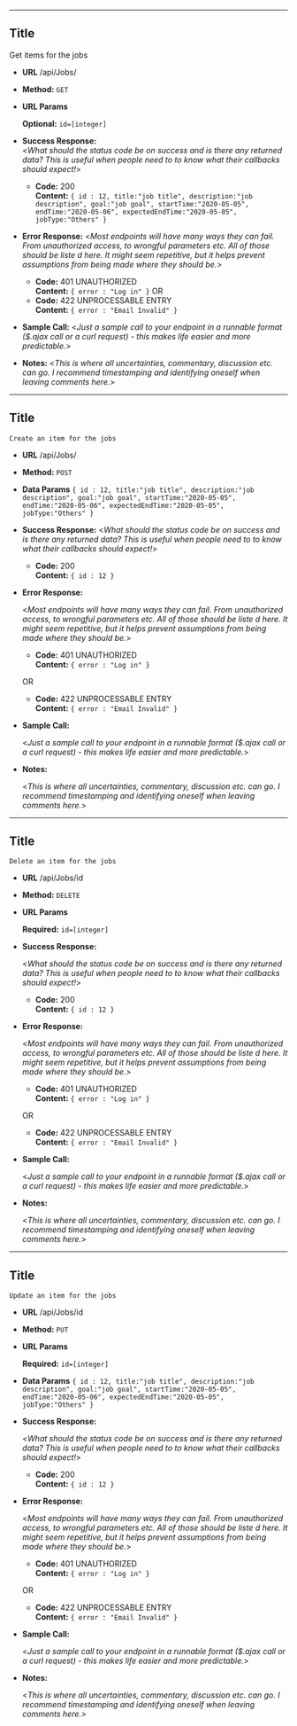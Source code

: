 -------------------
**Title**
----
  Get items for the jobs
* **URL**
  /api/Jobs/
  
* **Method:**
  `GET` 
  
*  **URL Params**

   **Optional:** 
   `id=[integer]`
  
* **Success Response:**  
  <_What should the status code be on success and is there any returned data? This is useful when people need to to know what their callbacks should expect!_>
  * **Code:** 200 <br />
    **Content:** `{ id : 12, title:"job title", description:"job description", goal:"job goal", startTime:"2020-05-05", endTime:"2020-05-06", expectedEndTime:"2020-05-05", jobType:"Others" }` 
    
* **Error Response:**
  <_Most endpoints will have many ways they can fail. From unauthorized access, to wrongful parameters etc. All of those should be liste d here. It might seem repetitive, but it helps prevent assumptions from being made where they should be._>
  * **Code:** 401 UNAUTHORIZED <br />
    **Content:** `{ error : "Log in" }`
  OR
  * **Code:** 422 UNPROCESSABLE ENTRY <br />
    **Content:** `{ error : "Email Invalid" }`
    
* **Sample Call:**
  <_Just a sample call to your endpoint in a runnable format ($.ajax call or a curl request) - this makes life easier and more predictable._> 
  
* **Notes:**
  <_This is where all uncertainties, commentary, discussion etc. can go. I recommend timestamping and identifying oneself when leaving comments here._> 

--------------------------

**Title**
----
    Create an item for the jobs
* **URL**
    /api/Jobs/
    
* **Method:**
   `POST` 

* **Data Params**
  `{ id : 12, title:"job title", description:"job description", goal:"job goal", startTime:"2020-05-05", endTime:"2020-05-06", expectedEndTime:"2020-05-05", jobType:"Others" }`

* **Success Response:**
  <_What should the status code be on success and is there any returned data? This is useful when people need to to know what their callbacks should expect!_>

  * **Code:** 200 <br />
    **Content:** `{ id : 12 }`
 
* **Error Response:**

  <_Most endpoints will have many ways they can fail. From unauthorized access, to wrongful parameters etc. All of those should be liste d here. It might seem repetitive, but it helps prevent assumptions from being made where they should be._>

  * **Code:** 401 UNAUTHORIZED <br />
    **Content:** `{ error : "Log in" }`

  OR

  * **Code:** 422 UNPROCESSABLE ENTRY <br />
    **Content:** `{ error : "Email Invalid" }`

* **Sample Call:**

  <_Just a sample call to your endpoint in a runnable format ($.ajax call or a curl request) - this makes life easier and more predictable._> 

* **Notes:**

  <_This is where all uncertainties, commentary, discussion etc. can go. I recommend timestamping and identifying oneself when leaving comments here._> 

---------------------------------

**Title**
----
    Delete an item for the jobs
* **URL**
    /api/Jobs/id
    
* **Method:**
 `DELETE`
  
*  **URL Params**

   **Required:**
   `id=[integer]`


* **Success Response:**
  
  <_What should the status code be on success and is there any returned data? This is useful when people need to to know what their callbacks should expect!_>

  * **Code:** 200 <br />
    **Content:** `{ id : 12 }`
 
* **Error Response:**

  <_Most endpoints will have many ways they can fail. From unauthorized access, to wrongful parameters etc. All of those should be liste d here. It might seem repetitive, but it helps prevent assumptions from being made where they should be._>

  * **Code:** 401 UNAUTHORIZED <br />
    **Content:** `{ error : "Log in" }`

  OR

  * **Code:** 422 UNPROCESSABLE ENTRY <br />
    **Content:** `{ error : "Email Invalid" }`

* **Sample Call:**

  <_Just a sample call to your endpoint in a runnable format ($.ajax call or a curl request) - this makes life easier and more predictable._> 

* **Notes:**

  <_This is where all uncertainties, commentary, discussion etc. can go. I recommend timestamping and identifying oneself when leaving comments here._> 

---------------------------------

**Title**
----
    Update an item for the jobs
* **URL**
    /api/Jobs/id
    
* **Method:**
 `PUT`
  
*  **URL Params**

   **Required:**
   `id=[integer]`
   
* **Data Params**
  `{ id : 12, title:"job title", description:"job description", goal:"job goal", startTime:"2020-05-05", endTime:"2020-05-06", expectedEndTime:"2020-05-05", jobType:"Others" }`

* **Success Response:**
  
  <_What should the status code be on success and is there any returned data? This is useful when people need to to know what their callbacks should expect!_>

  * **Code:** 200 <br />
    **Content:** `{ id : 12 }`
 
* **Error Response:**

  <_Most endpoints will have many ways they can fail. From unauthorized access, to wrongful parameters etc. All of those should be liste d here. It might seem repetitive, but it helps prevent assumptions from being made where they should be._>

  * **Code:** 401 UNAUTHORIZED <br />
    **Content:** `{ error : "Log in" }`

  OR

  * **Code:** 422 UNPROCESSABLE ENTRY <br />
    **Content:** `{ error : "Email Invalid" }`

* **Sample Call:**

  <_Just a sample call to your endpoint in a runnable format ($.ajax call or a curl request) - this makes life easier and more predictable._> 

* **Notes:**

  <_This is where all uncertainties, commentary, discussion etc. can go. I recommend timestamping and identifying oneself when leaving comments here._> 

